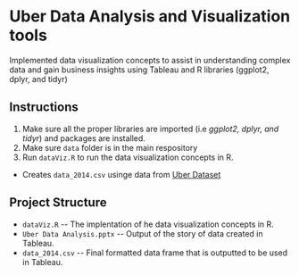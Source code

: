 # Uber Data Analysis and Visualization tools

Implemented data visualization concepts to assist in understanding complex data and gain business insights using Tableau and R libraries (ggplot2, dplyr, and tidyr)

## Instructions
1. Make sure all the proper libraries are imported (i.e _ggplot2, dplyr, and tidyr_) and packages are installed.
2. Make sure `data` folder is in the main respository
3. Run `dataViz.R` to run the data visualization concepts in R.
  - Creates `data_2014.csv` usinge data from [Uber Dataset](https://drive.google.com/file/d/1emopjfEkTt59jJoBH9L9bSdmlDC4AR87/view)

## Project Structure 

- `dataViz.R` -- The implentation of he data visualization concepts in R.
- `Uber Data Analysis.pptx` -- Output of the story of data created in Tableau.
- `data_2014.csv` -- Final formatted data frame that is outputted to be used in Tableau.
